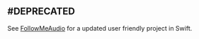 #DEPRECATED
----------
See [FollowMeAudio](https://github.com/etran04/FollowMeAudio) for a updated user friendly project in Swift. 
